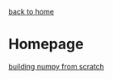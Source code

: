 [back to home](README.md)
# Homepage

[building numpy from scratch](2021-01-30-numpy-from-scratch.md)



